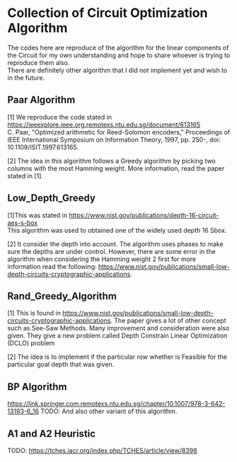 # Collection of Circuit Optimization Algorithm 
The codes here are reproduce of the algorithm for the linear components of the Circuit for my own understanding and hope to share whoever is trying to reproduce them also. <br>
There are definitely other algorithm that I did not implement yet and wish to in the future.

## Paar Algorithm 
[1] We reproduce the code stated in https://ieeexplore.ieee.org.remotexs.ntu.edu.sg/document/613165 <br>
C. Paar, "Optimized arithmetic for Reed-Solomon encoders," Proceedings of IEEE International Symposium on Information Theory, 1997, pp. 250-, doi: 10.1109/ISIT.1997.613165.

[2] The idea in this algorithm follows a Greedy algorithm by picking two columns with the most Hamming weight. 
More information, read the paper stated in [1].


## Low_Depth_Greedy
[1]This was stated in https://www.nist.gov/publications/depth-16-circuit-aes-s-box <br>
This algorithm was used to obtained one of the widely used depth 16 Sbox. <br>

[2] It consider the depth into account.
The algorithm uses phases to make sure the depths are under control. 
However, there are some error in the algorithm when considering the Hamming weight 2 first for more information read the following: 
https://www.nist.gov/publications/small-low-depth-circuits-cryptographic-applications.

## Rand_Greedy_Algorithm 
[1] This is found in https://www.nist.gov/publications/small-low-depth-circuits-cryptographic-applications.
The paper gives a lot of other concept such as See-Saw Methods.
Many improvement and consideration were also given. 
They give a new problem called Depth Constrain Linear Optimization (DCLO) problem

[2] The idea is to implement if the particular row whether is Feasible for the particular goal depth that was given.


## BP Algorithm 
https://link.springer.com.remotexs.ntu.edu.sg/chapter/10.1007/978-3-642-13193-6_16
TODO: And also other variant of this algorithm. 

## A1 and A2 Heuristic
TODO: https://tches.iacr.org/index.php/TCHES/article/view/8398
